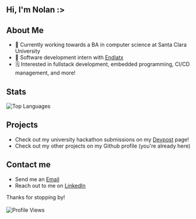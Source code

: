 ## Hi, I'm Nolan :>

## About Me

- 🐴 Currently working towards a BA in computer science at Santa Clara University
- 💊 Software development intern with [Endiatx](https://endiatx.com/)
- 🗒️ Interested in fullstack development, embedded programming, CI/CD management, and more!

## Stats

![Top Languages](https://github-readme-stats.vercel.app/api/top-langs/?username=N-Fal&layout=compact&theme=default)

## Projects

- Check out my university hackathon submissions on my [Devpost](https://devpost.com/nfallin) page!
- Check out my other projects on my Github profile (you're already here)

## Contact me

- Send me an [Email](mailto:nolanafallin@gmail.com)
- Reach out to me on [LinkedIn](https://www.linkedin.com/in/nolan-fallin-79b5a6271/)

Thanks for stopping by!<br><br>
![Profile Views](https://komarev.com/ghpvc/?username=N-Fal&color=blue)
